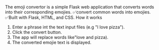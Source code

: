 The emoji convertor is a simple Flask web application that converts words into their corresponding emojies.
✅convert common words into emojies.
✅Built with Flask, HTML, and CSS.
How it works
1. Enter a phrase int the text input files (e.g "I love pizza").
2. Click the convert button.
3. The app will replace words like"love and pizza).
4. The converted emojie text is displayed. 
